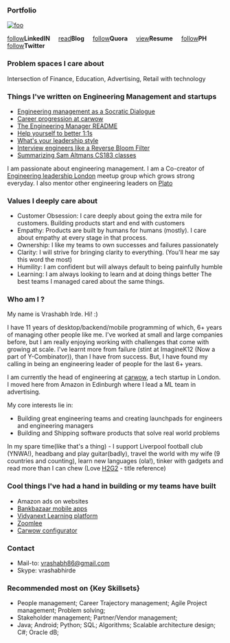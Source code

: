 
### Portfolio
[![foo](http://stackexchange.com/users/flair/1085543.png)](https://www.stackoverflow.com/story/slartibartfast)   


[follow](https://goo.gl/idUZBi)<b>LinkedIN</b> &nbsp;&nbsp;&nbsp; [read](https://goo.gl/59s9aL)<b>Blog</b>  &nbsp;&nbsp;&nbsp;  [follow](https://goo.gl/elppwt)<b>Quora</b>  &nbsp;&nbsp;&nbsp;   [view](https://drive.google.com/file/d/19jjpXbbaucLbdqqtVm-Rkviic6rDKy_r/view?usp=drivesdk)<b>Resume</b>  &nbsp;&nbsp;&nbsp;     [follow](https://www.producthunt.com/@vrashabh)<b>PH</b>&nbsp;&nbsp;&nbsp;
    [follow](https://twitter.com/vrashabh)<b>Twitter</b>

### Problem spaces I care about
Intersection of Finance, Education, Advertising, Retail with technology

### Things I've written on Engineering Management and startups
- [Engineering management as a Socratic Dialogue](https://medium.com/carwow-product-engineering/engineering-management-as-a-socratic-dialogue-25918232439f)
- [Career progression at carwow](https://medium.com/carwow-product-engineering/engineering-progression-at-carwow-bee8337ec05d)
- [The Engineering Manager README](https://medium.com/carwow-product-engineering/the-engineering-manager-readme-a0d398f46e82)
- [Help yourself to better 1:1s](https://medium.com/carwow-product-engineering/help-yourself-to-better-1-1s-27c25f7d8d1e)
- [What's your leadership style](https://whizmodo.wordpress.com/2018/01/22/whats-your-leadership-style/)
- [Interview engineers like a Reverse Bloom Filter](https://whizmodo.wordpress.com/2015/02/25/interview-engineers-like-a-reverse-bloom-filter/)
- [Summarizing Sam Altmans CS183 classes](https://whizmodo.wordpress.com/2014/09/25/sam-altmans-cs183b-class-0/)

I am passionate about engineering management. I am a Co-creator of [Engineering leadership London](https://www.meetup.com/Engineering-leadership-Unconference/) meetup group which grows strong everyday. I also mentor other engineering leaders on [Plato](https://www.platohq.com/)


### Values I deeply care about
- Customer Obsession: I care deeply about going the extra mile for customers. Building products start and end with customers
- Empathy: Products are built by humans for humans (mostly). I care about empathy at every stage in that process. 
- Ownership: I like my teams to own successes and failures passionately
- Clarity: I will strive for bringing clarity to everything. (You'll hear me say this word the most)
- Humility: I am confident but will always default to being painfully humble 
- Learning: I am always looking to learn and at doing things better
The best teams I managed cared about the same things. 

### Who am I ? 
My name is Vrashabh Irde. Hi! :) 

I have 11 years of desktop/backend/mobile programming of which, 6+ years of managing other people like me. 
I've worked at small and large companies before, but I am really enjoying working with challenges that come with growing at scale. I've learnt more from failure (stint at ImagineK12 (Now a part of Y-Combinator)), than I have from success. But, I have found my calling in being an engineering leader of people for the last 6+ years.

I am currently the head of engineering at [carwow](www.carwow.co.uk), a tech startup in London. I moved here from Amazon in Edinburgh where I lead a ML team in advertising. 

My core interests lie in:

- Building great engineering teams and creating launchpads for engineers and engineering managers
- Building and Shipping software products that solve real world problems

In my spare time(like that's a thing) - I support Liverpool football club (YNWA!), headbang and play guitar(badly), travel the world with my wife (9 countries and counting), learn new languages (ola!), tinker with gadgets and read more than I can chew (Love [H2G2](https://goo.gl/zPtMwn) - title reference)

### Cool things I've had a hand in building or my teams have built 
- Amazon ads on websites
- [Bankbazaar mobile apps](https://blog.bankbazaar.com/the-bankbazaar-mobile-app/)
- [Vidyanext Learning platform](https://vidyanext.com/)
- [Zoomlee](http://zoomlee.com/index.html)
- [Carwow configurator](www.carwow.co.uk)


### Contact
- Mail-to: vrashabh86@gmail.com
- Skype: vrashabhirde

### Recommended most on {Key Skillsets}
 - People management; Career Trajectory management; Agile Project management; Problem solving;
 - Stakeholder management; Partner/Vendor management;
 - Java; Android; Python; SQL; Algorithms; Scalable architecture design; C#; Oracle dB;

